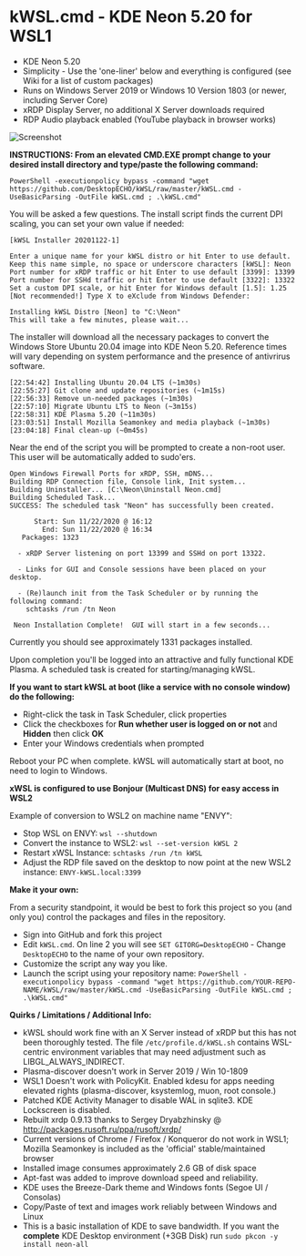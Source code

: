 # kWSL.cmd - KDE Neon 5.20 for WSL1

- KDE Neon 5.20
- Simplicity - Use the 'one-liner' below and everything is configured (see Wiki for a list of custom packages)
- Runs on Windows Server 2019 or Windows 10 Version 1803 (or newer, including Server Core)
- xRDP Display Server, no additional X Server downloads required
- RDP Audio playback enabled (YouTube playback in browser works)

![Screenshot](screenshot.png)

**INSTRUCTIONS:  From an elevated CMD.EXE prompt change to your desired install directory and type/paste the following command:**

```
PowerShell -executionpolicy bypass -command "wget https://github.com/DesktopECHO/kWSL/raw/master/kWSL.cmd -UseBasicParsing -OutFile kWSL.cmd ; .\kWSL.cmd"
```

You will be asked a few questions.  The install script finds the current DPI scaling, you can set your own value if needed:

```
[kWSL Installer 20201122-1]

Enter a unique name for your kWSL distro or hit Enter to use default.
Keep this name simple, no space or underscore characters [kWSL]: Neon
Port number for xRDP traffic or hit Enter to use default [3399]: 13399
Port number for SSHd traffic or hit Enter to use default [3322]: 13322
Set a custom DPI scale, or hit Enter for Windows default [1.5]: 1.25
[Not recommended!] Type X to eXclude from Windows Defender:

Installing kWSL Distro [Neon] to "C:\Neon"
This will take a few minutes, please wait...
```

The installer will download all the necessary packages to convert the Windows Store Ubuntu 20.04 image into KDE Neon 5.20.  Reference times will vary depending on system performance and the presence of antivrirus software.

```
[22:54:42] Installing Ubuntu 20.04 LTS (~1m30s)
[22:55:27] Git clone and update repositories (~1m15s)
[22:56:33] Remove un-needed packages (~1m30s)
[22:57:10] Migrate Ubuntu LTS to Neon (~3m15s)
[22:58:31] KDE Plasma 5.20 (~11m30s)
[23:03:51] Install Mozilla Seamonkey and media playback (~1m30s)
[23:04:18] Final clean-up (~0m45s)
```

Near the end of the script you will be prompted to create a non-root user.  This user will be automatically added to sudo'ers.

```
Open Windows Firewall Ports for xRDP, SSH, mDNS...
Building RDP Connection file, Console link, Init system...
Building Uninstaller... [C:\Neon\Uninstall Neon.cmd]
Building Scheduled Task...
SUCCESS: The scheduled task "Neon" has successfully been created.

      Start: Sun 11/22/2020 @ 16:12
        End: Sun 11/22/2020 @ 16:34
   Packages: 1323

  - xRDP Server listening on port 13399 and SSHd on port 13322.

  - Links for GUI and Console sessions have been placed on your desktop.

  - (Re)launch init from the Task Scheduler or by running the following command:
    schtasks /run /tn Neon

 Neon Installation Complete!  GUI will start in a few seconds...
```

Currently you should see approximately 1331 packages installed.   

Upon completion you'll be logged into an attractive and fully functional KDE Plasma.  A scheduled task is created for starting/managing kWSL. 

   **If you want to start kWSL at boot (like a service with no console window) do the following:**

   - Right-click the task in Task Scheduler, click properties
   - Click the checkboxes for **Run whether user is logged on or not** and **Hidden** then click **OK**
   - Enter your Windows credentials when prompted

   Reboot your PC when complete.  kWSL will automatically start at boot, no need to login to Windows.

**xWSL is configured to use Bonjour (Multicast DNS) for easy access in WSL2**

Example of conversion to WSL2 on machine name "ENVY":
- Stop WSL on ENVY:
````wsl --shutdown````
- Convert the instance to WSL2:
````wsl --set-version kWSL 2````
- Restart xWSL Instance:
````schtasks /run /tn kWSL````
- Adjust the RDP file saved on the desktop to now point at the new WSL2 instance:
````ENVY-kWSL.local:3399````

**Make it your own:**

From a security standpoint, it would be best to fork this project so you (and only you) control the packages and files in the repository.

- Sign into GitHub and fork this project
- Edit ```kWSL.cmd```.  On line 2 you will see ```SET GITORG=DesktopECHO``` - Change ```DesktopECHO``` to the name of your own repository.
- Customize the script any way you like.
- Launch the script using your repository name:
 ```PowerShell -executionpolicy bypass -command "wget https://github.com/YOUR-REPO-NAME/kWSL/raw/master/kWSL.cmd -UseBasicParsing -OutFile kWSL.cmd ; .\kWSL.cmd"```

**Quirks / Limitations / Additional Info:**
- kWSL should work fine with an X Server instead of xRDP but this has not been thoroughly tested.  The file ```/etc/profile.d/kWSL.sh``` contains WSL-centric environment variables that may need adjustment such as LIBGL_ALWAYS_INDIRECT.
- Plasma-discover doesn't work in Server 2019 / Win 10-1809 
- WSL1 Doesn't work with PolicyKit.  Enabled kdesu for apps needing elevated rights (plasma-discover, ksystemlog, muon, root console.)    
- Patched KDE Activity Manager to disable WAL in sqlite3.  KDE Lockscreen is disabled.  
- Rebuilt xrdp 0.9.13 thanks to Sergey Dryabzhinsky @ http://packages.rusoft.ru/ppa/rusoft/xrdp/
- Current versions of Chrome / Firefox / Konqueror do not work in WSL1; Mozilla Seamonkey is included as the 'official' stable/maintained browser
- Installed image consumes approximately 2.6 GB of disk space
- Apt-fast was added to improve download speed and reliability.
- KDE uses the Breeze-Dark theme and Windows fonts (Segoe UI / Consolas)
- Copy/Paste of text and images work reliably between Windows and Linux
- This is a basic installation of KDE to save bandwidth.  If you want the **complete** KDE Desktop environment (+3GB Disk) run ```sudo pkcon -y install neon-all``` 
